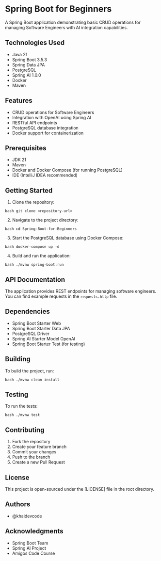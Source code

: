 
# Spring Boot for Beginners

A Spring Boot application demonstrating basic CRUD operations for managing Software Engineers with AI integration capabilities.

## Technologies Used

- Java 21
- Spring Boot 3.5.3
- Spring Data JPA
- PostgreSQL
- Spring AI 1.0.0
- Docker
- Maven

## Features

- CRUD operations for Software Engineers
- Integration with OpenAI using Spring AI
- RESTful API endpoints
- PostgreSQL database integration
- Docker support for containerization

## Prerequisites

- JDK 21
- Maven
- Docker and Docker Compose (for running PostgreSQL)
- IDE (IntelliJ IDEA recommended)

## Getting Started

1. Clone the repository:
```
bash git clone <repository-url>
``` 

2. Navigate to the project directory:
```
bash cd Spring-Boot-for-Beginners
``` 

3. Start the PostgreSQL database using Docker Compose:
```
bash docker-compose up -d
``` 

4. Build and run the application:
```
bash ./mvnw spring-boot:run
``` 

## API Documentation

The application provides REST endpoints for managing software engineers. You can find example requests in the `requests.http` file.

## Dependencies

- Spring Boot Starter Web
- Spring Boot Starter Data JPA
- PostgreSQL Driver
- Spring AI Starter Model OpenAI
- Spring Boot Starter Test (for testing)

## Building

To build the project, run:
```
bash ./mvnw clean install
``` 

## Testing

To run the tests:
```
bash ./mvnw test
``` 

## Contributing

1. Fork the repository
2. Create your feature branch
3. Commit your changes
4. Push to the branch
5. Create a new Pull Request

## License

This project is open-sourced under the [LICENSE] file in the root directory.

## Authors

- @khaidevcode

## Acknowledgments

- Spring Boot Team
- Spring AI Project
- Amigos Code Course
```
